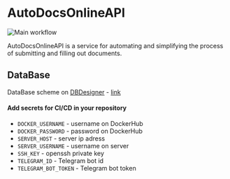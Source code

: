 # AutoDocsOnlineAPI
![Main workflow](https://github.com/Alexey-zaliznuak/AutoDocsOnlineAPI/actions/workflows/main.yml/badge.svg)

AutoDocsOnlineAPI is a service for automating and simplifying
the process of submitting and filling out documents.

## DataBase

DataBase scheme on [DBDesigner](https://www.dbdesigner.net/) -
[link](https://erd.dbdesigner.net/designer/schema/0-ado-f1162fa5-42d0-479e-b4da-c0fad04e5d91)


#### Add secrets for CI/CD in your repository
- ```DOCKER_USERNAME``` - username on DockerHub
- ```DOCKER_PASSWORD``` - password on DockerHub
- ```SERVER_HOST``` - server ip adress
- ```SERVER_USERNAME``` - username on server
- ```SSH_KEY``` - openssh private key
- ```TELEGRAM_ID``` - Telegram bot id
- ```TELEGRAM_BOT_TOKEN``` - Telegram bot token
